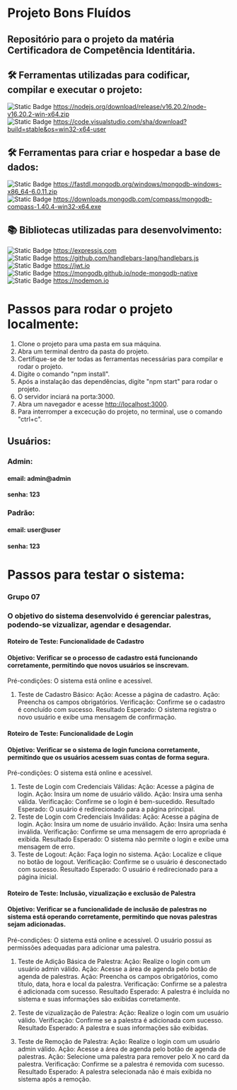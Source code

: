 # Projeto Bons Fluídos
## Repositório para o projeto da matéria Certificadora de Competência Identitária.

## 🛠 Ferramentas utilizadas para codificar, compilar e executar o projeto:
![Static Badge](https://img.shields.io/badge/Node-v16.20.0-brightgreen)  https://nodejs.org/download/release/v16.20.2/node-v16.20.2-win-x64.zip
<br>
![Static Badge](https://img.shields.io/badge/VScode-v1.84-blue)  https://code.visualstudio.com/sha/download?build=stable&os=win32-x64-user

## 🛠 Ferramentas para criar e hospedar a base de dados:
![Static Badge](https://img.shields.io/badge/MongoDB-v6.0.3-darkgreen)  https://fastdl.mongodb.org/windows/mongodb-windows-x86_64-6.0.11.zip
<br>
![Static Badge](https://img.shields.io/badge/MongoDB%20Compass-v1.40.4-darkgreen)  https://downloads.mongodb.com/compass/mongodb-compass-1.40.4-win32-x64.exe

## 📚 Bibliotecas utilizadas para desenvolvimento:
![Static Badge](https://img.shields.io/badge/Express-v4.18.2-yellow)  https://expressjs.com
<br>
![Static Badge](https://img.shields.io/badge/ExpressHandlebars-v6.0.6-darkred)  https://github.com/handlebars-lang/handlebars.js
<br>
![Static Badge](https://img.shields.io/badge/Jsonwebtoken-v8.5.1-purple)  https://jwt.io
<br>
![Static Badge](https://img.shields.io/badge/Mongodb-v4.12.1-darkgreen)  https://mongodb.github.io/node-mongodb-native
<br>
![Static Badge](https://img.shields.io/badge/Nodemon-v2.0.20-orange)  https://nodemon.io

# Passos para rodar o projeto localmente:
1. Clone o projeto para uma pasta em sua máquina.
2. Abra um terminal dentro da pasta do projeto.
3. Certifique-se de ter todas as ferramentas necessárias para compilar e rodar o projeto.
4. Digite o comando "npm install".
5. Após a instalação das dependências, digite "npm start" para rodar o projeto.
6. O servidor inciará na porta:3000.
7. Abra um navegador e acesse <http://localhost:3000>.
8. Para interromper a excecução do projeto, no terminal, use o comando "ctrl+c".

## Usuários:
### Admin:
#### email: admin@admin
#### senha: 123
### Padrão:
#### email: user@user
#### senha: 123

# Passos para testar o sistema:
### Grupo 07
### O objetivo do sistema desenvolvido é gerenciar palestras, podendo-se vizualizar, agendar e desagendar.


#### Roteiro de Teste: Funcionalidade de Cadastro
#### Objetivo: Verificar se o processo de cadastro está funcionando corretamente, permitindo que novos usuários se inscrevam.
Pré-condições:
O sistema está online e acessível.

1. Teste de Cadastro Básico:
Ação: Acesse a página de cadastro.
Ação: Preencha os campos obrigatórios.
Verificação: Confirme se o cadastro é concluído com sucesso.
Resultado Esperado: O sistema registra o novo usuário e exibe uma mensagem de confirmação.

#### Roteiro de Teste: Funcionalidade de Login
#### Objetivo: Verificar se o sistema de login funciona corretamente, permitindo que os usuários acessem suas contas de forma segura.
Pré-condições:
O sistema está online e acessível.

1. Teste de Login com Credenciais Válidas:
Ação: Acesse a página de login.
Ação: Insira um nome de usuário válido.
Ação: Insira uma senha válida.
Verificação: Confirme se o login é bem-sucedido.
Resultado Esperado: O usuário é redirecionado para a página principal.
2. Teste de Login com Credenciais Inválidas:
Ação: Acesse a página de login.
Ação: Insira um nome de usuário inválido.
Ação: Insira uma senha inválida.
Verificação: Confirme se uma mensagem de erro apropriada é exibida.
Resultado Esperado: O sistema não permite o login e exibe uma mensagem de erro.
3. Teste de Logout:
Ação: Faça login no sistema.
Ação: Localize e clique no botão de logout.
Verificação: Confirme se o usuário é desconectado com sucesso.
Resultado Esperado: O usuário é redirecionado para a página inicial.

#### Roteiro de Teste: Inclusão, vizualização e exclusão de Palestra
#### Objetivo: Verificar se a funcionalidade de inclusão de palestras no sistema está operando corretamente, permitindo que novas palestras sejam adicionadas.
Pré-condições:
O sistema está online e acessível.
O usuário possui as permissões adequadas para adicionar uma palestra.

1. Teste de Adição Básica de Palestra:
Ação: Realize o login com um usuário admin válido.
Ação: Acesse a área de agenda pelo botão de agenda de palestras.
Ação: Preencha os campos obrigatórios, como título, data, hora e local da palestra.
Verificação: Confirme se a palestra é adicionada com sucesso.
Resultado Esperado: A palestra é incluída no sistema e suas informações são exibidas corretamente.

2. Teste de vizualização de Palestra:
Ação: Realize o login com um usuário válido.
Verificação: Confirme se a palestra é adicionada com sucesso.
Resultado Esperado: A palestra e suas informações são exibidas.

3. Teste de Remoção de Palestra:
Ação: Realize o login com um usuário admin válido.
Ação: Acesse a área de agenda pelo botão de agenda de palestras.
Ação: Selecione uma palestra para remover pelo X no card da palestra.
Verificação: Confirme se a palestra é removida com sucesso.
Resultado Esperado: A palestra selecionada não é mais exibida no sistema após a remoção.